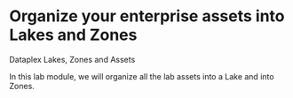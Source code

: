 # Organize your enterprise assets into Lakes and Zones

Dataplex Lakes, Zones and Assets




In this lab module, we will organize all the lab assets into a Lake and into Zones.

